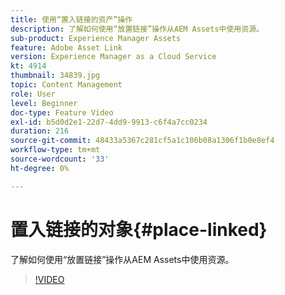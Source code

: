 ```yaml
---
title: 使用“置入链接的资产”操作
description: 了解如何使用“放置链接”操作从AEM Assets中使用资源。
sub-product: Experience Manager Assets
feature: Adobe Asset Link
version: Experience Manager as a Cloud Service
kt: 4914
thumbnail: 34839.jpg
topic: Content Management
role: User
level: Beginner
doc-type: Feature Video
exl-id: b5d0d2e1-22d7-4dd9-9913-c6f4a7cc0234
duration: 216
source-git-commit: 48433a5367c281cf5a1c106b08a1306f1b0e8ef4
workflow-type: tm+mt
source-wordcount: '33'
ht-degree: 0%

---
```


# 置入链接的对象{#place-linked}

了解如何使用“放置链接”操作从AEM Assets中使用资源。

>[!VIDEO](https://video.tv.adobe.com/v/38609?quality=12&learn=on&captions=chi_hans)
